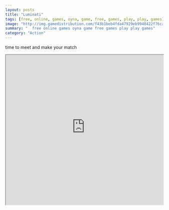 ```yaml
---
layout: posts
title: "Luminati"
tags: [free, online, games, oyna, game, free, games, play, play, games]
image: "http://img.gamedistribution.com/f43b1beb4fda47929eb9948422f76ca6.jpg"
summary: "  free online games oyna game free games play play games"
category: "Action"
---
```


time to meet and make your match

<iframe width="100%" height="480px;" src="http://flash.gamedistribution.com?game=f43b1beb4fda47929eb9948422f76ca6"></iframe>
